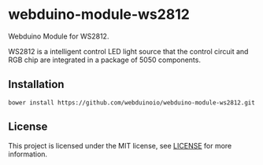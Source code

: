 # webduino-module-ws2812

Webduino Module for WS2812.

WS2812 is a intelligent control LED light source that the control circuit and RGB chip are integrated in
a package of 5050 components.

## Installation

```shell
bower install https://github.com/webduinoio/webduino-module-ws2812.git
```

## License

This project is licensed under the MIT license, see [LICENSE](LICENSE) for more information.

